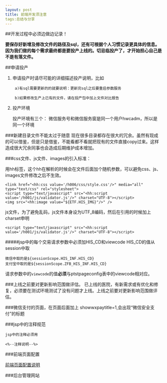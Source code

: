 ```yaml
---
layout: post
title: 前端开发须注意
tags:总结与分享
---
```


##开发过程中必须边做边记录！

   **要保存好新增及修改文件的路径及sql，还有可根据个人习惯记录更具体的信息。因为我们做的每个需求最终都是要投产上线的。切忌临投产了，才开始担心自己是不是有落文件。**
   
##申请投产

  1. 申请投产时请尽可能的详细描述投产说明，比如
  
          a)有sql需要更新的的就要说明：更新完sql之后要重启参数服务
          
          b)如果修改生产上已有的文件，请在投产包中加上文件对比报告
     
     
  2. 投产环境
  
      投产环境有三个：
      微信服务号和微信服务窗是同一个用户hwcadm，所以是同一个环境
      
          
      

###新建目录文件不能太过于随意
现在很多目录都存在很大的冗余。虽然有现成的可以借鉴，但是只是借鉴，不能看都不看就把现有的文件直接copy过来。这样造成很大冗余同事也会造成后期维护成本增加。


###css文件、js文件、images的引入标准：

   用hh标签，这个hh在解析的时候会在文件后面加个随机参数，可以避免css、js、images文件修改之后不生效。
   
	<link href="<hh:css value='/h006/css/style.css'/>" media="all" type="text/css" rel="stylesheet">
	<script type="text/javascript" src="<hh:script value='/h001/js/validator.js'/>" charset="UTF-8"></script>
	<img src="<hh:image value="${ETF.HIS_IMG}"/>" />

js文件，为了避免乱码，js文件本身设为UTF_8编码，然后在引用的时候加上charset申明

	<script type="text/javascript" src="<hh:script value='/h001/js/validator.js'/>" charset="UTF-8"></script>
   
   
#####jsp中的每个交易请求参数中必须加HIS_CD和viewcode
HIS_CD的值从session中取

    微信中取的是${sessionScope.HIS_INF.HIS_CD}
    支付宝中取的是${sessionScope.ZFB_HIS_INF.HIS_CD}

请求参数中的`viewcode`的值**必须**与ptstpageconfig表中的viewcode相对应。


###上线之前要对更新影响范围做评估。
已上线的医院，有新需求或有优化和修复，必须要在测试环境测试了没有问题才上线。上线之前要对更新影响范围做评估。

###微信支付的页面，在页面后面加上  showwxpaytitle=1,会出现“微信安全支付”的标题


###jsp中的注释规范

    jsp中的注释必须用
   
    <%--注释说明--%>


###前端页面配置

[前端页面配置说明](https://www.evernote.com/l/AIREKFlE79pASZ_i25IqHEpZsJT-tZtkF10)

###后台管理网站



